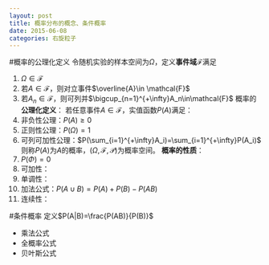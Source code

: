 ```yaml
---
layout: post
title: 概率分布的概念、条件概率
date: 2015-06-08
categories: 右旋粒子
---
```


#概率的公理化定义
令随机实验的样本空间为$\Omega$，定义**事件域**$\mathcal{F}$满足
1. $\Omega\in \mathcal{F}$
2. 若$A\in\mathcal{F}$，则对立事件$\overline{A}\in \mathcal{F}$
3. 若$A_n\in\mathcal{F}$，则可列并$\bigcup_{n=1}^{+\infty}A_n\in\mathcal{F}$
概率的**公理化定义**：
若任意事件$A\in\mathcal{F}$，实值函数$P(A)$满足：
1. 非负性公理：$P(A)\ge 0$
2. 正则性公理：$P(\Omega)=1$
3. 可列可加性公理：$P(\sum_{i=1}^{+\infty}A_i)=\sum_{i=1}^{+\infty}P(A_i)$
则称$P(A)$为$A$的概率，$(\Omega,\mathcal{F},\mathcal{P})$为概率空间。
**概率的性质**：
1. $P(\Phi)=0$
2. 可加性：
3. 单调性：
4. 加法公式：$P(A\cup B)=P(A)+P(B)-P(AB)$
5. 连续性：

#条件概率
定义$P(A|B)=\frac{P(AB)}{P(B)}$

 - 乘法公式
 - 全概率公式
 - 贝叶斯公式


